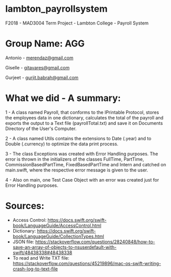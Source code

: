 # lambton_payrollsystem
F2018 - MAD3004 Term Project - Lambton College - Payroll System

# Group Name: AGG
Antonio - merendaz@gmail.com

Giselle - gitavares@gmail.com

Gurjeet - gurjit.babrah@gmail.com

# What we did - A summary:
1 - A class named Payroll, that conforms to the IPrintable Protocol, stores the employees data in one dictionary, calculates the total of the payroll and exports the output to a Text file (payrollTotal.txt) and save it on Documents Directory of the User's Computer.

2 - A class named Utils contains the extensions to Date (.year) and to Double (.currency) to optimize the data print process.

3 - The class Exceptions was created with Error Handling purposes. The error is thrown in the initializers of the classes FullTime, PartTime, CommissionBasedPartTime, FixedBasedPartTime and Intern and catched on main.swift, where the respective error message is given to the user. 

4 - Also on main, one Test Case Object with an error was created  just for Error Handling purposes.


# Sources:
- Access Control: https://docs.swift.org/swift-book/LanguageGuide/AccessControl.html
- Dictionary: https://docs.swift.org/swift-book/LanguageGuide/CollectionTypes.html
- JSON file: https://stackoverflow.com/questions/28240848/how-to-save-an-array-of-objects-to-nsuserdefault-with-swift/48438338#48438338
- To read and Write TXT file: https://stackoverflow.com/questions/45219896/mac-os-swift-writing-crash-log-to-text-file

